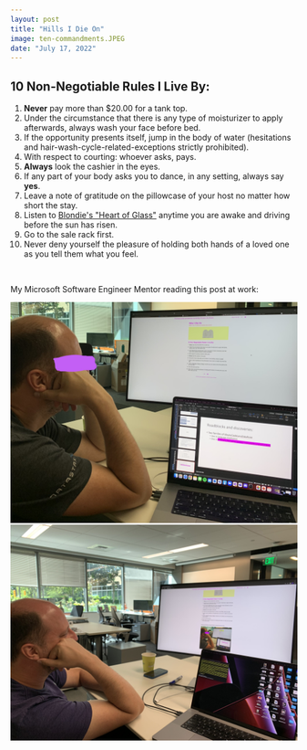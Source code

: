```yaml
---
layout: post
title: "Hills I Die On"
image: ten-commandments.JPEG
date: "July 17, 2022"
---
```

## 10 Non-Negotiable Rules I Live By:


1. **Never** pay more than $20.00 for a tank top.
2. Under the circumstance that there is any type of moisturizer to apply afterwards, always wash your face before bed.
3. If the opportunity presents itself, jump in the body of water (hesitations and hair-wash-cycle-related-exceptions strictly prohibited).
4. With respect to courting: whoever asks, pays.
5. **Always** look the cashier in the eyes.
6. If any part of your body asks you to dance, in any setting, always say **yes**.
7. Leave a note of gratitude on the pillowcase of your host no matter how short the stay.
8. Listen to [Blondie's "Heart of Glass"](https://open.spotify.com/track/4v2rkl1mC3zVAz0nXMx9r4?si=b6463e508b3d45ee) anytime you are awake and driving before the sun has risen.
9. Go to the sale rack first.
10. Never deny yourself the pleasure of holding both hands of a loved one as you tell them what you feel.

<br/>

My Microsoft Software Engineer Mentor reading this post at work:


![Kirill](https://raw.githubusercontent.com/sophieggee/fkagrace/gh-pages/assets/img/july/kirill.jpg "Kirill")
![Kirill Again](https://raw.githubusercontent.com/sophieggee/fkagrace/gh-pages/assets/img/july/kirill-again.jpg "Kirill Again")